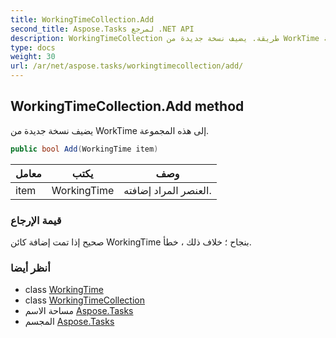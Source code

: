 ```yaml
---
title: WorkingTimeCollection.Add
second_title: Aspose.Tasks لمرجع .NET API
description: WorkingTimeCollection طريقة. يضيف نسخة جديدة من WorkTime إلى هذه المجموعة.
type: docs
weight: 30
url: /ar/net/aspose.tasks/workingtimecollection/add/
---
```

## WorkingTimeCollection.Add method

يضيف نسخة جديدة من WorkTime إلى هذه المجموعة.

```csharp
public bool Add(WorkingTime item)
```

| معامل | يكتب | وصف |
| --- | --- | --- |
| item | WorkingTime | العنصر المراد إضافته. |

### قيمة الإرجاع

صحيح إذا تمت إضافة كائن WorkingTime بنجاح ؛ خلاف ذلك ، خطأ.

### أنظر أيضا

* class [WorkingTime](../../workingtime/)
* class [WorkingTimeCollection](../)
* مساحة الاسم [Aspose.Tasks](../../workingtimecollection/)
* المجسم [Aspose.Tasks](../../../)


